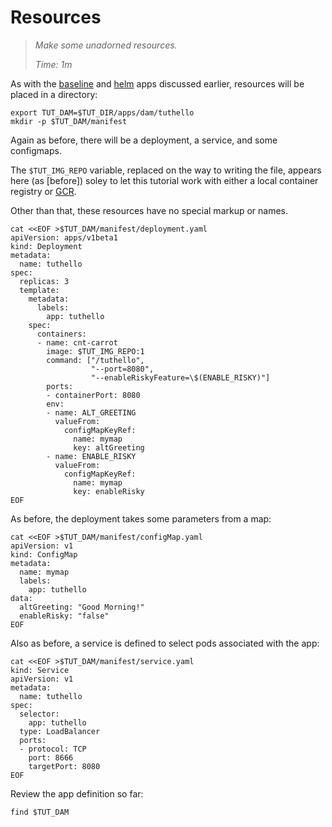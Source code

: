 # Resources

> _Make some unadorned resources._
>
> _Time: 1m_

[GCR]: https://cloud.google.com/container-registry/
[helm]: /apps/examples/helm
[baseline]: /apps/examples/baseline

As with the [baseline] and [helm] apps discussed
earlier, resources will be placed in a directory:

<!-- @makeTree @test -->
```
export TUT_DAM=$TUT_DIR/apps/dam/tuthello
mkdir -p $TUT_DAM/manifest
```

Again as before, there will be a deployment, a service,
and some configmaps.

The `$TUT_IMG_REPO` variable, replaced on the way to
writing the file, appears here (as [before]) soley to
let this tutorial work with either a local container
registry or [GCR].

Other than that, these resources have no special
markup or names.

<!-- @writeDeploymentYaml @test -->
```
cat <<EOF >$TUT_DAM/manifest/deployment.yaml
apiVersion: apps/v1beta1
kind: Deployment
metadata:
  name: tuthello
spec:
  replicas: 3
  template:
    metadata:
      labels:
        app: tuthello
    spec:
      containers:
      - name: cnt-carrot
        image: $TUT_IMG_REPO:1
        command: ["/tuthello",
                  "--port=8080",
                  "--enableRiskyFeature=\$(ENABLE_RISKY)"]
        ports:
        - containerPort: 8080
        env:
        - name: ALT_GREETING
          valueFrom:
            configMapKeyRef:
              name: mymap
              key: altGreeting
        - name: ENABLE_RISKY
          valueFrom:
            configMapKeyRef:
              name: mymap
              key: enableRisky
EOF
```

As before, the deployment takes some parameters from a
map:

<!-- @writeMapYaml @test -->
```
cat <<EOF >$TUT_DAM/manifest/configMap.yaml
apiVersion: v1
kind: ConfigMap
metadata:
  name: mymap
  labels:
    app: tuthello
data:
  altGreeting: "Good Morning!"
  enableRisky: "false"
EOF
```

Also as before, a service is defined to select pods
associated with the app:

<!-- @writeServiceYaml @test -->
```
cat <<EOF >$TUT_DAM/manifest/service.yaml
kind: Service
apiVersion: v1
metadata:
  name: tuthello
spec:
  selector:
    app: tuthello
  type: LoadBalancer
  ports:
  - protocol: TCP
    port: 8666
    targetPort: 8080
EOF
```

Review the app definition so far:
<!-- @listFiles @test -->
```
find $TUT_DAM
```
